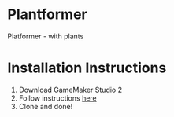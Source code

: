 # Plantformer

Platformer - with plants

# Installation Instructions

1. Download GameMaker Studio 2
2. Follow instructions [here](https://help.yoyogames.com/hc/en-us/articles/360008803978-Setting-Up-And-Using-Source-Control)
3. Clone and done!
